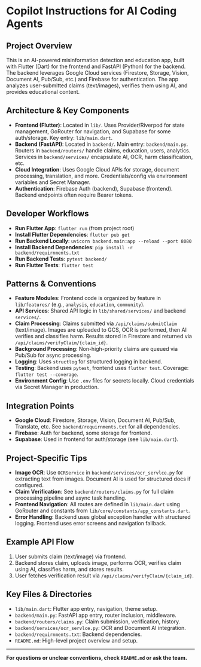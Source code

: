 # Copilot Instructions for AI Coding Agents

## Project Overview
This is an AI-powered misinformation detection and education app, built with Flutter (Dart) for the frontend and FastAPI (Python) for the backend. The backend leverages Google Cloud services (Firestore, Storage, Vision, Document AI, Pub/Sub, etc.) and Firebase for authentication. The app analyzes user-submitted claims (text/images), verifies them using AI, and provides educational content.

## Architecture & Key Components
- **Frontend (Flutter)**: Located in `lib/`. Uses Provider/Riverpod for state management, GoRouter for navigation, and Supabase for some auth/storage. Key entry: `lib/main.dart`.
- **Backend (FastAPI)**: Located in `backend/`. Main entry: `backend/main.py`. Routers in `backend/routers/` handle claims, education, users, analytics. Services in `backend/services/` encapsulate AI, OCR, harm classification, etc.
- **Cloud Integration**: Uses Google Cloud APIs for storage, document processing, translation, and more. Credentials/config via environment variables and Secret Manager.
- **Authentication**: Firebase Auth (backend), Supabase (frontend). Backend endpoints often require Bearer tokens.

## Developer Workflows
- **Run Flutter App**: `flutter run` (from project root)
- **Install Flutter Dependencies**: `flutter pub get`
- **Run Backend Locally**: `uvicorn backend.main:app --reload --port 8080`
- **Install Backend Dependencies**: `pip install -r backend/requirnments.txt`
- **Run Backend Tests**: `pytest backend/`
- **Run Flutter Tests**: `flutter test`

## Patterns & Conventions
- **Feature Modules**: Frontend code is organized by feature in `lib/features/` (e.g., `analysis`, `education`, `community`).
- **API Services**: Shared API logic in `lib/shared/services/` and backend `services/`.
- **Claim Processing**: Claims submitted via `/api/claims/submitClaim` (text/image). Images are uploaded to GCS, OCR is performed, then AI verifies and classifies harm. Results stored in Firestore and returned via `/api/claims/verifyClaim/{claim_id}`.
- **Background Processing**: Non-high-priority claims are queued via Pub/Sub for async processing.
- **Logging**: Uses `structlog` for structured logging in backend.
- **Testing**: Backend uses `pytest`, frontend uses `flutter test`. Coverage: `flutter test --coverage`.
- **Environment Config**: Use `.env` files for secrets locally. Cloud credentials via Secret Manager in production.

## Integration Points
- **Google Cloud**: Firestore, Storage, Vision, Document AI, Pub/Sub, Translate, etc. See `backend/requirnments.txt` for all dependencies.
- **Firebase**: Auth for backend, some storage for frontend.
- **Supabase**: Used in frontend for auth/storage (see `lib/main.dart`).

## Project-Specific Tips
- **Image OCR**: Use `OCRService` in `backend/services/ocr_servlce.py` for extracting text from images. Document AI is used for structured docs if configured.
- **Claim Verification**: See `backend/routers/claims.py` for full claim processing pipeline and async task handling.
- **Frontend Navigation**: All routes are defined in `lib/main.dart` using GoRouter and constants from `lib/core/constants/app_constants.dart`.
- **Error Handling**: Backend uses global exception handler with structured logging. Frontend uses error screens and navigation fallback.

## Example API Flow
1. User submits claim (text/image) via frontend.
2. Backend stores claim, uploads image, performs OCR, verifies claim using AI, classifies harm, and stores results.
3. User fetches verification result via `/api/claims/verifyClaim/{claim_id}`.

## Key Files & Directories
- `lib/main.dart`: Flutter app entry, navigation, theme setup.
- `backend/main.py`: FastAPI app entry, router inclusion, middleware.
- `backend/routers/claims.py`: Claim submission, verification, history.
- `backend/services/ocr_servlce.py`: OCR and Document AI integration.
- `backend/requirnments.txt`: Backend dependencies.
- `README.md`: High-level project overview and setup.

---
**For questions or unclear conventions, check `README.md` or ask the team.**

